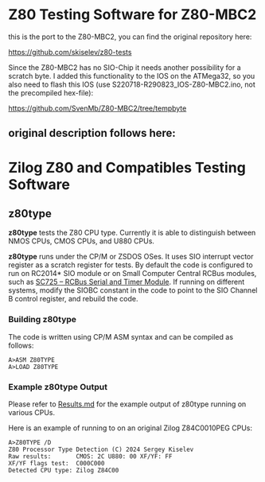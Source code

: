 # Z80 Testing Software for Z80-MBC2

this is the port to the Z80-MBC2, you can find the original repository here:

https://github.com/skiselev/z80-tests

Since the Z80-MBC2 has no SIO-Chip it needs another possibility for a scratch byte. I added this functionality to the IOS on the ATMega32, so you also need to flash this IOS (use S220718-R290823_IOS-Z80-MBC2.ino, not the precompiled hex-file):

https://github.com/SvenMb/Z80-MBC2/tree/tempbyte

original description follows here:
---
# Zilog Z80 and Compatibles Testing Software

## z80type

**z80type** tests the Z80 CPU type. Currently it is able to distinguish between NMOS CPUs, CMOS CPUs, and U880 CPUs.

**z80type** runs under the CP/M or ZSDOS OSes. It uses SIO interrupt vector register as a scratch register for tests. By default the code is configured to run on RC2014* SIO module or on Small Computer Central RCBus modules, such as [SC725 – RCBus Serial and Timer Module](https://smallcomputercentral.com/sc725-rcbus-serial-and-timer-module/).
If running on different systems, modify the SIOBC constant in the code to point to the SIO Channel B control register, and rebuild the code.

### Building z80type

The code is written using CP/M ASM syntax and can be compiled as follows:

```
A>ASM Z80TYPE
A>LOAD Z80TYPE
```

### Example z80type Output

Please refer to [Results.md](Results.md) for the example output of z80type running on various CPUs.

Here is an example of running to on an original Zilog Z84C0010PEG CPUs:

```
A>Z80TYPE /D
Z80 Processor Type Detection (C) 2024 Sergey Kiselev
Raw results:       CMOS: 2C U880: 00 XF/YF: FF
XF/YF flags test:  C000C000
Detected CPU type: Zilog Z84C00
```
